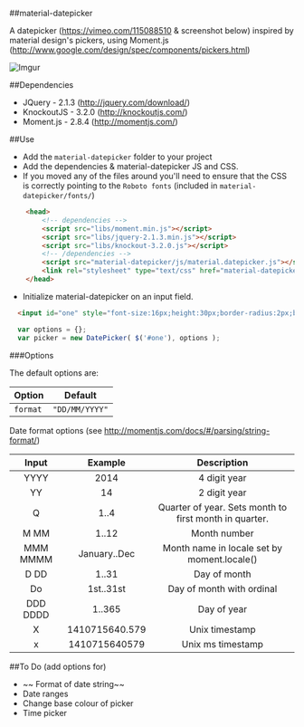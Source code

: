 ##material-datepicker

A datepicker (https://vimeo.com/115088510 & screenshot below) inspired by material design's pickers, using Moment.js  (http://www.google.com/design/spec/components/pickers.html) 

![Imgur](http://i.imgur.com/0UpiN52.png?1)

##Dependencies
* JQuery - 2.1.3 (http://jquery.com/download/)
* KnockoutJS - 3.2.0 (http://knockoutjs.com/)
* Moment.js - 2.8.4 (http://momentjs.com/)

##Use
* Add the `material-datepicker` folder to your project
* Add the dependencies & material-datepicker JS and CSS.
* If you moved any of the files around you'll need to ensure that the CSS is correctly pointing to the `Roboto fonts` (included in `material-datepicker/fonts/`)

```html
	<head>
		<!-- dependencies -->
		<script src="libs/moment.min.js"></script>
		<script src="libs/jquery-2.1.3.min.js"></script>
		<script src="libs/knockout-3.2.0.js"></script>
		<!-- /dependencies -->
		<script src="material-datepicker/js/material.datepicker.js"></script>
		<link rel="stylesheet" type="text/css" href="material-datepicker/css/material.datepicker.css">
	</head>
```

* Initialize material-datepicker on an input field.

```html
  <input id="one" style="font-size:16px;height:30px;border-radius:2px;border:1 solid gray;padding:0px 10px">
```

```javascript
  var options = {};
  var picker = new DatePicker( $('#one'), options );
```

###Options

The default options are:

| Option     | Default       |
|------------|---------------|
| `format`   | `"DD/MM/YYYY"`|

Date format options (see http://momentjs.com/docs/#/parsing/string-format/)

| Input        | Example        | Description                                            |
| :----------: |:--------------:| :----------------------------------------------------: |
|YYYY	       | 2014	        | 4 digit year                                           |
|YY	       |14	        | 2 digit year                                           |
|Q	       |1..4	        | Quarter of year. Sets month to first month in quarter. |
|M MM	       |1..12	        | Month number                                           |
|MMM MMMM      | January..Dec   | Month name in locale set by moment.locale()            |
|D DD          | 1..31	        | Day of month                                           |
|Do            | 1st..31st	| Day of month with ordinal                              |
|DDD DDDD      | 1..365	        | Day of year                                            |
|X             | 1410715640.579	| Unix timestamp                                         |
|x             | 1410715640579	| Unix ms timestamp                                      |


##To Do (add options for)
* ~~ Format of date string~~
* Date ranges
* Change base colour of picker
* Time picker



